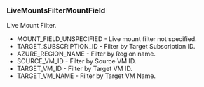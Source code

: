 ### LiveMountsFilterMountField
Live Mount Filter.

- MOUNT_FIELD_UNSPECIFIED - Live mount filter not specified.
- TARGET_SUBSCRIPTION_ID - Filter by Target Subscription ID.
- AZURE_REGION_NAME - Filter by Region name.
- SOURCE_VM_ID - Filter by Source VM ID.
- TARGET_VM_ID - Filter by Target VM ID.
- TARGET_VM_NAME - Filter by Target VM Name.
